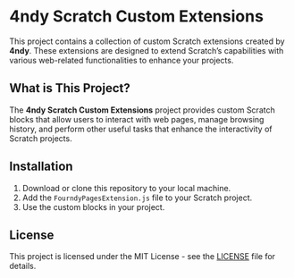 # 4ndy Scratch Custom Extensions

This project contains a collection of custom Scratch extensions created by **4ndy**. These extensions are designed to extend Scratch’s capabilities with various web-related functionalities to enhance your projects.

## What is This Project?

The **4ndy Scratch Custom Extensions** project provides custom Scratch blocks that allow users to interact with web pages, manage browsing history, and perform other useful tasks that enhance the interactivity of Scratch projects.

## Installation

1. Download or clone this repository to your local machine.
2. Add the `FourndyPagesExtension.js` file to your Scratch project.
3. Use the custom blocks in your project.

## License

This project is licensed under the MIT License - see the [LICENSE](LICENSE) file for details.
